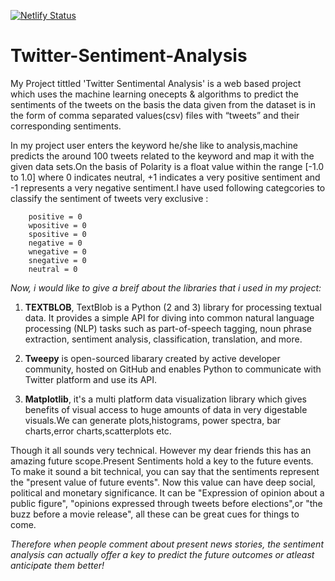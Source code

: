  [![Netlify Status](https://api.netlify.com/api/v1/badges/3a0fe308-0960-4415-acec-71d263339113/deploy-status)](https://app.netlify.com/sites/twayush/deploys)

# Twitter-Sentiment-Analysis
My Project tittled 'Twitter Sentimental Analysis' is a web based project which uses the machine learning onecepts & algorithms to predict the sentiments of the tweets on the basis the data given from the dataset is in the form of comma separated values(csv) files with “tweets” and their corresponding sentiments. 

In my project user enters the keyword he/she like to analysis,machine predicts the around 100 tweets related to the keyword and map it with the given 
data sets.On the basis of Polarity is a float value within the range [-1.0 to 1.0] where 0 indicates neutral, +1 indicates a very positive sentiment and -1 represents a very negative sentiment.I have used following categcories  to classify the sentiment of tweets very exclusive :

        positive = 0
        wpositive = 0
        spositive = 0
        negative = 0
        wnegative = 0
        snegative = 0
        neutral = 0

*Now, i would like to give a breif about the libraries that i used in my project:*

1) **TEXTBLOB**, TextBlob is a Python (2 and 3) library for processing textual data. It provides a simple API for diving into 
common natural language processing (NLP) tasks such as part-of-speech tagging, noun phrase extraction, sentiment analysis, classification, 
translation, and more.

2) **Tweepy** is open-sourced libarary created by active developer community, hosted on GitHub and enables Python to communicate with Twitter platform and 
use its API.

3) **Matplotlib**, it's a multi platform data visualization library which gives benefits of visual access to huge amounts of data in very digestable visuals.We can generate plots,histograms, power spectra, bar charts,error charts,scatterplots etc.

Though it all sounds very technical. However my dear friends this has an amazing future scope.Present Sentiments hold a key to the future events. To make it sound a bit technical, you can say that the sentiments represent the "present value of future events".  Now this value can have deep social, political and monetary significance. It can be "Expression of opinion about a public figure", "opinions expressed through tweets before elections",or "the buzz before a movie release", all these can be great cues for things to come. 

*Therefore when people comment about present news stories, the sentiment analysis can actually offer a key to predict the future outcomes
 or atleast anticipate them better!*
 

